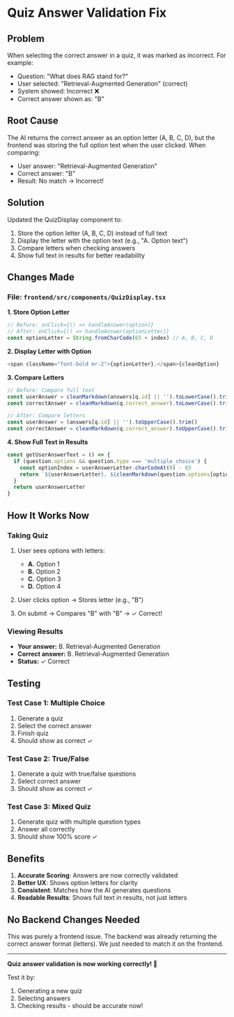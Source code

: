 # Quiz Answer Validation Fix

## Problem
When selecting the correct answer in a quiz, it was marked as incorrect. For example:
- Question: "What does RAG stand for?"
- User selected: "Retrieval-Augmented Generation" (correct)
- System showed: Incorrect ❌
- Correct answer shown as: "B"

## Root Cause
The AI returns the correct answer as an option letter (A, B, C, D), but the frontend was storing the full option text when the user clicked. When comparing:
- User answer: "Retrieval-Augmented Generation"
- Correct answer: "B"
- Result: No match → Incorrect!

## Solution
Updated the QuizDisplay component to:
1. Store the option letter (A, B, C, D) instead of full text
2. Display the letter with the option text (e.g., "A. Option text")
3. Compare letters when checking answers
4. Show full text in results for better readability

## Changes Made

### File: `frontend/src/components/QuizDisplay.tsx`

**1. Store Option Letter**
```typescript
// Before: onClick={() => handleAnswer(option)}
// After: onClick={() => handleAnswer(optionLetter)}
const optionLetter = String.fromCharCode(65 + index) // A, B, C, D
```

**2. Display Letter with Option**
```typescript
<span className="font-bold mr-2">{optionLetter}.</span>{cleanOption}
```

**3. Compare Letters**
```typescript
// Before: Compare full text
const userAnswer = cleanMarkdown(answers[q.id] || '').toLowerCase().trim()
const correctAnswer = cleanMarkdown(q.correct_answer).toLowerCase().trim()

// After: Compare letters
const userAnswer = (answers[q.id] || '').toUpperCase().trim()
const correctAnswer = cleanMarkdown(q.correct_answer).toUpperCase().trim()
```

**4. Show Full Text in Results**
```typescript
const getUserAnswerText = () => {
  if (question.options && question.type === 'multiple_choice') {
    const optionIndex = userAnswerLetter.charCodeAt(0) - 65
    return `${userAnswerLetter}. ${cleanMarkdown(question.options[optionIndex])}`
  }
  return userAnswerLetter
}
```

## How It Works Now

### Taking Quiz
1. User sees options with letters:
   - **A.** Option 1
   - **B.** Option 2
   - **C.** Option 3
   - **D.** Option 4

2. User clicks option → Stores letter (e.g., "B")

3. On submit → Compares "B" with "B" → ✓ Correct!

### Viewing Results
- **Your answer:** B. Retrieval-Augmented Generation
- **Correct answer:** B. Retrieval-Augmented Generation
- **Status:** ✓ Correct

## Testing

### Test Case 1: Multiple Choice
1. Generate a quiz
2. Select the correct answer
3. Finish quiz
4. Should show as correct ✓

### Test Case 2: True/False
1. Generate a quiz with true/false questions
2. Select correct answer
3. Should show as correct ✓

### Test Case 3: Mixed Quiz
1. Generate quiz with multiple question types
2. Answer all correctly
3. Should show 100% score ✓

## Benefits

1. **Accurate Scoring**: Answers are now correctly validated
2. **Better UX**: Shows option letters for clarity
3. **Consistent**: Matches how the AI generates questions
4. **Readable Results**: Shows full text in results, not just letters

## No Backend Changes Needed

This was purely a frontend issue. The backend was already returning the correct answer format (letters). We just needed to match it on the frontend.

---

**Quiz answer validation is now working correctly! 🎉**

Test it by:
1. Generating a new quiz
2. Selecting answers
3. Checking results - should be accurate now!
